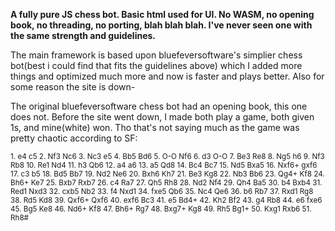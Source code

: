 
<b>A fully pure JS chess bot. Basic html used for UI. No WASM, no opening book, no threading, no porting, blah blah blah. I've never seen one with the same strength and guidelines.</b>

The main framework is based upon bluefeversoftware's simplier chess bot(best i could find that fits the guidelines above) which I added more things and optimized much more and now is faster and plays better. Also for some reason the site is down-


The original bluefeversoftware chess bot had an opening book, this one does not. Before the site went down, I made both play a game, both given 1s, and mine(white) won. Tho that's not saying much as the game was pretty chaotic according to SF:

<sub>
1. e4 c5 2. Nf3 Nc6 3. Nc3 e5 4. Bb5 Bd6 5. O-O Nf6 6. d3 O-O 7. Be3 Re8 8. Ng5 h6 9. Nf3 Rb8 10. Re1 Nd4 11. h3 Qb6 12. a4 a6 13. a5 Qd8 14. Bc4 Bc7 15. Nd5 Bxa5 16. Nxf6+ gxf6 17. c3 b5 18. Bd5 Bb7 19. Nd2 Ne6 20. Bxh6 Kh7 21. Be3 Kg8 22. Nb3 Bb6 23. Qg4+ Kf8 24. Bh6+ Ke7 25. Bxb7 Rxb7 26. c4 Ra7 27. Qh5 Rh8 28. Nd2 Nf4 29. Qh4 Ba5 30. b4 Bxb4 31. Red1 Nxd3 32. cxb5 Nb2 33. f4 Nxd1 34. fxe5 Qb6 35. Nc4 Qe6 36. b6 Rb7 37. Rxd1 Rg8 38. Rd5 Kd8 39. Qxf6+ Qxf6 40. exf6 Bc3 41. e5 Bd4+ 42. Kh2 Bf2 43. g4 Rb8 44. e6 fxe6 45. Bg5 Ke8 46. Nd6+ Kf8 47. Bh6+ Rg7 48. Bxg7+ Kg8 49. Rh5 Bg1+ 50. Kxg1 Rxb6 51. Rh8#
</sub>
